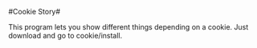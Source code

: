 ﻿#Cookie Story#

This program lets you show different things depending on a cookie. Just download and go to cookie/install.
